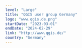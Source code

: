 ```yaml
---
level: "Large"
title: "QGIS user group Germany"
logo: "www.qgis.de.png"
startDate: "2023-03-01"
endDate: "2024-02-29"
link: "http://www.qgis.de/"
country: "Germany"
---
```

